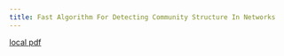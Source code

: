```yaml
---
title: Fast Algorithm For Detecting Community Structure In Networks
---
```


[local pdf](../../../pdfs/Fast-algorithm-for-detecting-community-structure-in-networks.pdf)
